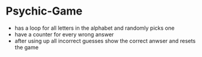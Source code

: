 # Psychic-Game

- has a loop for all letters in the alphabet and randomly picks one
- have a counter for every wrong answer
- after using up all incorrect guesses show the correct anwser and resets the game
